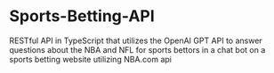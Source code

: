 # Sports-Betting-API
RESTful API in TypeScript that utilizes the OpenAI GPT API to answer questions about the NBA and NFL for sports bettors in a chat bot on a sports betting website utilizing NBA.com api

